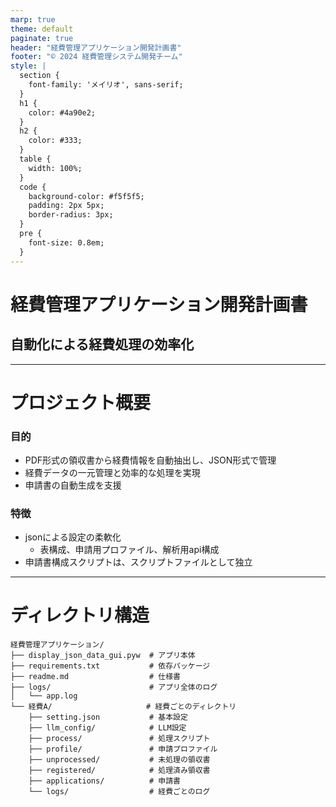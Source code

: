 ```yaml
---
marp: true
theme: default
paginate: true
header: "経費管理アプリケーション開発計画書"
footer: "© 2024 経費管理システム開発チーム"
style: |
  section {
    font-family: 'メイリオ', sans-serif;
  }
  h1 {
    color: #4a90e2;
  }
  h2 {
    color: #333;
  }
  table {
    width: 100%;
  }
  code {
    background-color: #f5f5f5;
    padding: 2px 5px;
    border-radius: 3px;
  }
  pre {
    font-size: 0.8em;
  }
---
```


# 経費管理アプリケーション開発計画書
## 自動化による経費処理の効率化

---

# プロジェクト概要

### 目的
- PDF形式の領収書から経費情報を自動抽出し、JSON形式で管理
- 経費データの一元管理と効率的な処理を実現
- 申請書の自動生成を支援

### 特徴
- jsonによる設定の柔軟化
  - 表構成、申請用プロファイル、解析用api構成
- 申請書構成スクリプトは、スクリプトファイルとして独立

---

# ディレクトリ構造

```
経費管理アプリケーション/
├── display_json_data_gui.pyw  # アプリ本体
├── requirements.txt           # 依存パッケージ
├── readme.md                  # 仕様書
├── logs/                      # アプリ全体のログ
│   └── app.log
└── 経費A/                     # 経費ごとのディレクトリ
    ├── setting.json           # 基本設定
    ├── llm_config/            # LLM設定
    ├── process/               # 処理スクリプト
    ├── profile/               # 申請プロファイル
    ├── unprocessed/           # 未処理の領収書
    ├── registered/            # 処理済み領収書
    ├── applications/          # 申請書
    └── logs/                  # 経費ごとのログ
```